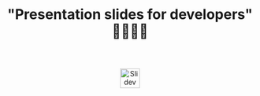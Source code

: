 # <p align="center"> "Presentation <b>slide</b>s for <b>dev</b>elopers" 🧑‍💻👩‍💻
</p>
<br>
<p align="center">
<a href="https://sli.dev" target="_blank">
<img src="https://sli.dev/logo-title.png" alt="Slidev" height="40" width="40"/>
</a>
</p>



